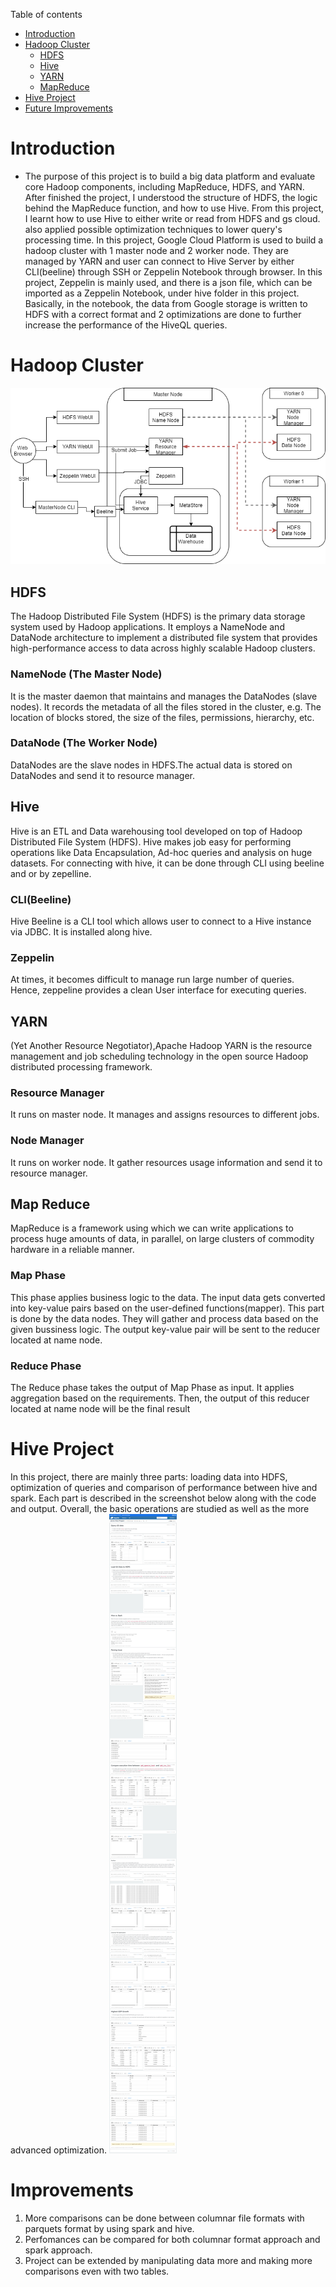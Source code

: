 Table of contents
* [Introduction](#introduction)
* [Hadoop Cluster](#hadoop-cluster)
	- [HDFS](#hdfs)
	- [Hive](#hive)
	- [YARN](#yarn)
	- [MapReduce](#map-reduce)
* [Hive Project](#hive-project)
* [Future Improvements](#Improvements)

# Introduction
- The purpose of this project is to build a big data platform and evaluate core Hadoop components, including MapReduce, HDFS, and YARN. 
After finished the project, I understood the structure of HDFS, the logic behind the MapReduce function, and how to use Hive. 
From this project, I learnt how to use Hive to either write or read from HDFS and gs cloud. also applied possible optimization techniques to lower query's processing time. 
In this project, Google Cloud Platform is used to build a hadoop cluster with 1 master node and 2 worker node. 
They are managed by YARN and user can connect to Hive Server by either CLI(beeline) through SSH or Zeppelin Notebook through browser. 
In this project, Zeppelin is mainly used, and there is a json file, which can be imported as a Zeppelin Notebook, under hive folder in this project. 
Basically, in the notebook, the data from Google storage is written to HDFS with a correct format and 2 optimizations are done 
to further increase the performance of the HiveQL queries.
 # Hadoop Cluster
![Architecture](/hadoop/assets/architecture.png)
 ## HDFS
 The Hadoop Distributed File System (HDFS) is the primary data storage system used by Hadoop applications. It employs a NameNode and DataNode architecture to implement a distributed file system that provides high-performance access to data across highly scalable Hadoop clusters.   
 ### NameNode (The Master Node)
 It is the master daemon that maintains and manages the DataNodes (slave nodes). It records the metadata of all the files stored in the cluster, e.g. The location of blocks stored, the size of the files, permissions, hierarchy, etc. 
 ### DataNode (The Worker Node)
DataNodes are the slave nodes in HDFS.The actual data is stored on DataNodes and send it to resource manager.
## **Hive**
Hive is an ETL and Data warehousing tool developed on top of Hadoop Distributed File System (HDFS). Hive makes job easy for performing operations like Data Encapsulation, Ad-hoc queries and analysis on huge datasets. For connecting with hive, it can be done through CLI using beeline and or by zepelline.
### CLI(Beeline)
Hive Beeline is a CLI tool which allows user to connect to a Hive instance via JDBC. It is installed along hive. 
### Zeppelin
At times, it becomes difficult to manage run large number of queries. Hence, zeppeline provides a clean User interface for executing queries.
## **YARN** 
(Yet Another Resource Negotiator),Apache Hadoop YARN is the resource management and job scheduling technology in the open source Hadoop distributed processing framework.  
### Resource Manager 
It runs on master node. It manages and assigns resources to different jobs.  
###  Node Manager 
It runs on worker node. It gather resources usage information and send it to resource manager. 
## **Map Reduce**
MapReduce is a framework using which we can write applications to process huge amounts of data, in parallel, on large clusters of commodity hardware in a reliable manner.
### Map Phase
This phase applies business logic to the data. The input data gets converted into key-value pairs based on the user-defined functions(mapper). This part is done by the data nodes. They will gather and process data based on the given bussiness logic. The output key-value pair will be sent to the reducer located at name node.
### Reduce Phase
The Reduce phase takes the output of Map Phase as input. It applies aggregation based on the requirements. Then, the output of this reducer located at name node will be the final result

# Hive Project
In this project, there are mainly three parts: loading data into HDFS, optimization of queries and comparison of performance between hive and spark. Each part is described in the screenshot below along with the code and output. Overall, the basic operations are studied as well as the more advanced optimization.
![Diagram](./assets/Zeppelin.png)  
# Improvements
1. More comparisons can be done between columnar file formats with parquets format by using spark and hive.
2. Perfomances can be compared for both columnar format approach and spark approach.
3. Project can be extended by manipulating data more and making more comparisons even with two tables.
